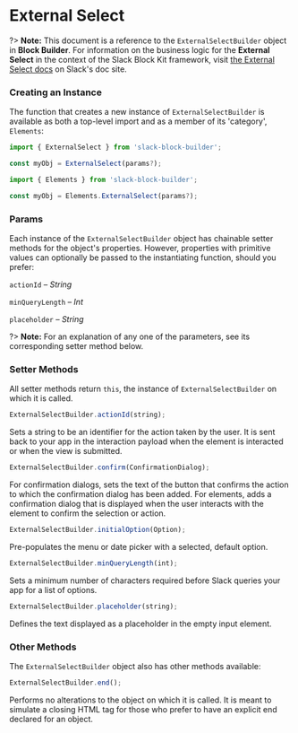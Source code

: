 # External Select

?> **Note:** This document is a reference to the `ExternalSelectBuilder` object in **Block Builder**. For information on the business logic for the **External Select** in the context of the Slack Block Kit framework, visit [the External Select docs](https:&#x2F;&#x2F;api.slack.com&#x2F;reference&#x2F;block-kit&#x2F;block-elements#external_select) on Slack's doc site.

### Creating an Instance 

The function that creates a new instance of `ExternalSelectBuilder` is available as both a top-level import and as a member of its 'category', `Elements`:

```javascript
import { ExternalSelect } from 'slack-block-builder';

const myObj = ExternalSelect(params?);

```

```javascript
import { Elements } from 'slack-block-builder';

const myObj = Elements.ExternalSelect(params?);
```

### Params

Each instance of the `ExternalSelectBuilder` object has chainable setter methods for the object's properties. However, properties with primitive values can optionally be passed to the instantiating function, should you prefer:

`actionId` – *String*

`minQueryLength` – *Int*

`placeholder` – *String*


?> **Note:** For an explanation of any one of the parameters, see its corresponding setter method below.

### Setter Methods

All setter methods return `this`, the instance of `ExternalSelectBuilder` on which it is called.

```javascript
ExternalSelectBuilder.actionId(string);
```

Sets a string to be an identifier for the action taken by the user. It is sent back to your app in the interaction payload when the element is interacted or when the view is submitted. 
```javascript
ExternalSelectBuilder.confirm(ConfirmationDialog);
```

For confirmation dialogs, sets the text of the button that confirms the action to which the confirmation dialog has been added. For elements, adds a confirmation dialog that is displayed when the user interacts with the element to confirm the selection or action. 
```javascript
ExternalSelectBuilder.initialOption(Option);
```

Pre-populates the menu or date picker with a selected, default option. 
```javascript
ExternalSelectBuilder.minQueryLength(int);
```

Sets a minimum number of characters required before Slack queries your app for a list of options. 
```javascript
ExternalSelectBuilder.placeholder(string);
```

Defines the text displayed as a placeholder in the empty input element. 

### Other Methods

The `ExternalSelectBuilder` object also has other methods available:

```javascript
ExternalSelectBuilder.end();
```

Performs no alterations to the object on which it is called. It is meant to simulate a closing HTML tag for those who prefer to have an explicit end declared for an object. 
